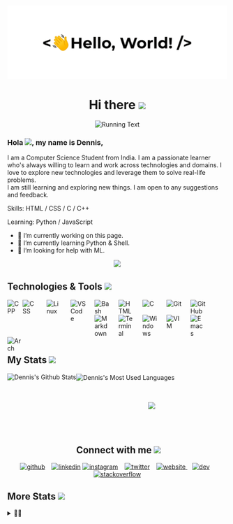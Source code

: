 [![MasterHead](assets/greetings.gif)](git)

<h1 align="center">Hi there </a><img src="https://media.giphy.com/media/KzJkzjggfGN5Py6nkT/giphy.gif" height="45" /></h1>

<p align="center">
  <img src="https://readme-typing-svg.herokuapp.com?font=Roboto&size=30&duration=3000&pause=1000&color=000000&center=true&vCenter=true&width=500&height=100&lines=Welcome+to+My+Github+Page+%F0%9F%A7%91%E2%80%8D%F0%9F%92%BB" alt='Running Text'/>
</p>

### Hola <img src='https://c.tenor.com/SNL9_xhZl9oAAAAj/waving-hand-joypixels.gif' height='20'>, my name is Dennis,

I am a Computer Science Student from India. I am a passionate learner who's always willing to learn and work across technologies and domains. I love to explore new technologies and leverage them to solve real-life problems.<br>
I am still learning and exploring new things. I am open to any suggestions and feedback.

Skills: HTML / CSS / C / C++

Learning: Python / JavaScript

- 🔭 I’m currently working on this page.
- 🌱 I’m currently learning Python & Shell.
- 🤔 I’m looking for help with ML.

<p align="center">
  <img alig src="https://profile-counter.glitch.me/atmozki/count.svg" />
</p>

## Technologies & Tools <img src='https://c.tenor.com/P5DB2iGAecsAAAAj/peach-cat.gif' height='30'>

<p>

<a><img align="left" alt="CPP" width="35px" src="https://cdn.jsdelivr.net/gh/devicons/devicon/icons/cplusplus/cplusplus-original.svg" style="padding-right:10px:" /></a>
<a><img align="left" alt="CSS" width="35px" src="https://cdn.jsdelivr.net/gh/devicons/devicon/icons/css3/css3-original.svg" style="padding-right:20px;" /></a>
<a><img align="left" alt="Linux" width="35px" src="https://cdn.jsdelivr.net/gh/devicons/devicon/icons/linux/linux-original.svg" style="padding-right:20px;" /></a>
<a><img align="left" alt="VS Code" width="35px" src="https://cdn.jsdelivr.net/gh/devicons/devicon/icons/vscode/vscode-original.svg" style="padding-right:20px;" /></a>
<a><img align="left" alt="Bash" width="35px" src="https://cdn.jsdelivr.net/gh/devicons/devicon/icons/bash/bash-plain.svg" style="padding-right:20px;" /></a>
<a><img align="left" alt="HTML" width="35px" src="https://cdn.jsdelivr.net/gh/devicons/devicon/icons/html5/html5-original.svg" style="padding-right:20px;" /></a>
<a><img align="left" alt="C" width="35px" src="https://cdn.jsdelivr.net/gh/devicons/devicon/icons/c/c-original.svg" style="padding-right:20px;" /></a>
<a><img align="left" alt="Git" width="35px" src="https://cdn.jsdelivr.net/gh/devicons/devicon/icons/git/git-original.svg" style="padding-right:20px;" /></a>
<a><img align="left" alt="GitHub" width="35px" src="https://cdn.jsdelivr.net/gh/devicons/devicon/icons/github/github-original-wordmark.svg" style="padding-right:20px;" /></a>
<a><img align="left" alt="Markdown" width="35px" src="https://cdn.jsdelivr.net/gh/devicons/devicon/icons/markdown/markdown-original.svg" style="padding-right:20px;" /></a>
<a><img align="left" alt="Terminal" width="35px" src="https://cdn-icons-png.flaticon.com/512/534/534621.png" style="padding-right:20px;" /></a>
<a><img align="left" alt="Windows" width="35px" src="https://cdn.jsdelivr.net/gh/devicons/devicon/icons/windows8/windows8-original.svg" style="padding-right:20px;" /></a>
<a><img align="left" alt="VIM" width="35px" src="https://cdn.jsdelivr.net/gh/devicons/devicon/icons/vim/vim-original.svg" style="padding-right:20px;" /></a>
<a><img align="left" alt="Emacs" width="35px" src="https://cdn.icon-icons.com/icons2/2107/PNG/512/file_type_emacs_icon_130620.png" style="padding-right:20px;" /></a>
<a><img align="left" alt="Arch" width="35px" src="https://cdn0.iconfinder.com/data/icons/flat-round-system/512/archlinux-512.png" style="padding-right:20px;" /></a>

<br/>
</p>

<br />
<br />

<p>&nbsp; </p>

## My Stats <img src='https://media.giphy.com/media/DDGQgJLkOlSKe08e74/giphy.gif' height='25'>

<div>
  <img height="170" align="left" href="https://github.com/atmozki" src="https://github-readme-stats.vercel.app/api?username=atmozki&show_icons=true&include_all_commits=true&theme=vue&hide_border=true" alt="Dennis's Github Stats" />
  <img align="center" href="https://github.com/atmozki" src="https://github-readme-stats.vercel.app/api/top-langs/?username=atmozki&layout=compact&theme=vue&hide_border=true" alt="Dennis's Most Used Languages" />
</div>

<br>
<br>
<p align='center'>
<a href="https://github.com/ryo-ma/github-profile-trophy">
  <img width=800 src="https://github-profile-trophy.vercel.app/?username=atmozki&column=8&theme=gruvbox&no-frame=true&margin-w=5"/>
</a>
</p>
<br>
<br>

## Connect with me <img src='https://c.tenor.com/GCbRbnL1MYwAAAAj/contact-phone-number.gif' height='30'>

<p align='center'>
<a href="https://github.com/atmozki"><img src="https://img.icons8.com/color-glass/72/github--v2.gif" height="50" width="50" alt="github" /></a>
&ensp; <!-- Tab Space -->
<a href="https://www.linkedin.com/in/dennisjk/"><img src="https://img.icons8.com/color/72/linkedin-2--v2.gif" height="50" width="50" alt="linkedin" /></a>
<a href="https://www.instagram.com/____iamdj____/"><img src="https://c.tenor.com/aZ3B0RkVwdsAAAAj/anashe.gif" height="70" width="70" alt="instagram" /></a>
&ensp; <!-- Tab Space -->
<a href="https://twitter.com/dennisjojok/"><img src="https://img.icons8.com/color/72/twitter--v2.gif" height="50" width="50" alt="twitter" /></a>
&ensp; <!-- Tab Space -->
<a href='https://atmozki.github.io/portfolio/' ><img src='https://img.icons8.com/dusk/72/internet--v2.gif' height='50' wudth='50' alt='website' /> </a>
&ensp; <!-- Tab Space -->
<a href='https://dev.to/atmozki'><img src='https://img.icons8.com/windows/344/dev.png' height='50' width='50' alt='dev' /></a>
&ensp; <!-- Tab Space -->
<a href='https://stackoverflow.com/users/15904849'><img src='https://cdn-icons-png.flaticon.com/512/2111/2111628.png' height='50' width='50' alt='stackoverflow' /></a>
</p>

## More Stats <img src='https://media.giphy.com/media/DDGQgJLkOlSKe08e74/giphy.gif' height='15'>

<details>
  <summary>😶‍🌫️</summary>

  <br>
  <p align='center'>
    <img href="https://github.com/atmozki" src="https://activity-graph.herokuapp.com/graph?username=atmozki" alt="GitHub Activity Graph" />
    <br>
    <br>
    <img href="https://github.com/atmozki" src="https://github-readme-streak-stats.herokuapp.com/?user=atmozki" alt="GitHub streak stats" />
    <br>
    <br>
    <img href="https://github.com/atmozki" src="https://metrics.lecoq.io/atmozki" alt="GitHub metrics" />
    <br>
    <br>
    <img href="https://github.com/atmozki" src="https://gpvc.arturio.dev/atmozki" alt="Gihub Profile View's" />
</p>

</details>

[git]:https://www.github.com/atmozki